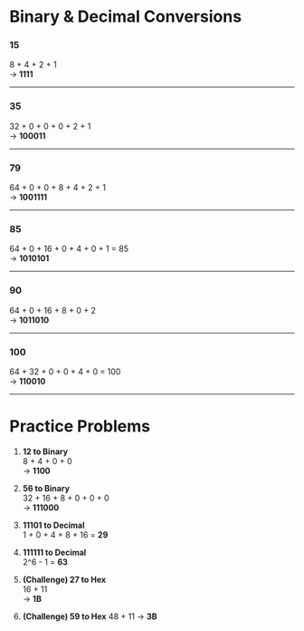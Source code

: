 # Binary & Decimal Conversions

### 15  
8 + 4 + 2 + 1  
→ **1111**

---

### 35  
32 + 0 + 0 + 0 + 2 + 1  
→ **100011**

---

### 79  
64 + 0 + 0 + 8 + 4 + 2 + 1  
→ **1001111**

---

### 85  
64 + 0 + 16 + 0 + 4 + 0 + 1 = 85  
→ **1010101**

---

### 90  
64 + 0 + 16 + 8 + 0 + 2  
→ **1011010**

---

### 100  
64 + 32 + 0 + 0 + 4 + 0 = 100  
→ **110010**

---

# Practice Problems

1. **12 to Binary**  
8 + 4 + 0 + 0  
→ **1100**

2. **56 to Binary**  
32 + 16 + 8 + 0 + 0 + 0  
→ **111000**

3. **11101 to Decimal**  
1 + 0 + 4 + 8 + 16 = **29**

4. **111111 to Decimal**  
2^6 - 1 = **63**

5. **(Challenge) 27 to Hex**  
16 + 11  
→ **1B**

6. **(Challenge) 59 to Hex**
48 + 11
→ **3B**